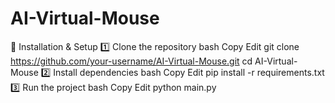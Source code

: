 # AI-Virtual-Mouse
🚀 Installation &amp; Setup 1️⃣ Clone the repository bash Copy Edit git clone https://github.com/your-username/AI-Virtual-Mouse.git cd AI-Virtual-Mouse 2️⃣ Install dependencies bash Copy Edit pip install -r requirements.txt 3️⃣ Run the project bash Copy Edit python main.py
